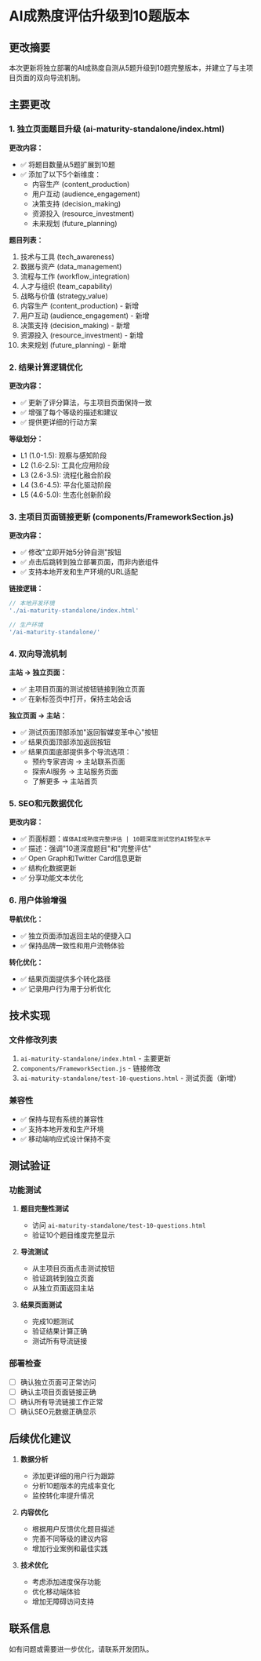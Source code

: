 # AI成熟度评估升级到10题版本

## 更改摘要

本次更新将独立部署的AI成熟度自测从5题升级到10题完整版本，并建立了与主项目页面的双向导流机制。

## 主要更改

### 1. 独立页面题目升级 (ai-maturity-standalone/index.html)

**更改内容：**
- ✅ 将题目数量从5题扩展到10题
- ✅ 添加了以下5个新维度：
  - 内容生产 (content_production)
  - 用户互动 (audience_engagement) 
  - 决策支持 (decision_making)
  - 资源投入 (resource_investment)
  - 未来规划 (future_planning)

**题目列表：**
1. 技术与工具 (tech_awareness)
2. 数据与资产 (data_management)
3. 流程与工作 (workflow_integration)
4. 人才与组织 (team_capability)
5. 战略与价值 (strategy_value)
6. 内容生产 (content_production) - 新增
7. 用户互动 (audience_engagement) - 新增
8. 决策支持 (decision_making) - 新增
9. 资源投入 (resource_investment) - 新增
10. 未来规划 (future_planning) - 新增

### 2. 结果计算逻辑优化

**更改内容：**
- ✅ 更新了评分算法，与主项目页面保持一致
- ✅ 增强了每个等级的描述和建议
- ✅ 提供更详细的行动方案

**等级划分：**
- L1 (1.0-1.5): 观察与感知阶段
- L2 (1.6-2.5): 工具化应用阶段  
- L3 (2.6-3.5): 流程化融合阶段
- L4 (3.6-4.5): 平台化驱动阶段
- L5 (4.6-5.0): 生态化创新阶段

### 3. 主项目页面链接更新 (components/FrameworkSection.js)

**更改内容：**
- ✅ 修改"立即开始5分钟自测"按钮
- ✅ 点击后跳转到独立部署页面，而非内嵌组件
- ✅ 支持本地开发和生产环境的URL适配

**链接逻辑：**
```javascript
// 本地开发环境
'./ai-maturity-standalone/index.html'

// 生产环境  
'/ai-maturity-standalone/'
```

### 4. 双向导流机制

**主站 → 独立页面：**
- ✅ 主项目页面的测试按钮链接到独立页面
- ✅ 在新标签页中打开，保持主站会话

**独立页面 → 主站：**
- ✅ 测试页面顶部添加"返回智媒变革中心"按钮
- ✅ 结果页面顶部添加返回按钮
- ✅ 结果页面底部提供多个导流选项：
  - 预约专家咨询 → 主站联系页面
  - 探索AI服务 → 主站服务页面
  - 了解更多 → 主站首页

### 5. SEO和元数据优化

**更改内容：**
- ✅ 页面标题：`媒体AI成熟度完整评估 | 10题深度测试您的AI转型水平`
- ✅ 描述：强调"10道深度题目"和"完整评估"
- ✅ Open Graph和Twitter Card信息更新
- ✅ 结构化数据更新
- ✅ 分享功能文本优化

### 6. 用户体验增强

**导航优化：**
- ✅ 独立页面添加返回主站的便捷入口
- ✅ 保持品牌一致性和用户流畅体验

**转化优化：**
- ✅ 结果页面提供多个转化路径
- ✅ 记录用户行为用于分析优化

## 技术实现

### 文件修改列表

1. `ai-maturity-standalone/index.html` - 主要更新
2. `components/FrameworkSection.js` - 链接修改
3. `ai-maturity-standalone/test-10-questions.html` - 测试页面（新增）

### 兼容性

- ✅ 保持与现有系统的兼容性
- ✅ 支持本地开发和生产环境
- ✅ 移动端响应式设计保持不变

## 测试验证

### 功能测试

1. **题目完整性测试**
   - 访问 `ai-maturity-standalone/test-10-questions.html`
   - 验证10个题目维度完整显示

2. **导流测试**
   - 从主项目页面点击测试按钮
   - 验证跳转到独立页面
   - 从独立页面返回主站

3. **结果页面测试**
   - 完成10题测试
   - 验证结果计算正确
   - 测试所有导流链接

### 部署检查

- [ ] 确认独立页面可正常访问
- [ ] 确认主项目页面链接正确
- [ ] 确认所有导流链接工作正常
- [ ] 确认SEO元数据正确显示

## 后续优化建议

1. **数据分析**
   - 添加更详细的用户行为跟踪
   - 分析10题版本的完成率变化
   - 监控转化率提升情况

2. **内容优化**
   - 根据用户反馈优化题目描述
   - 完善不同等级的建议内容
   - 增加行业案例和最佳实践

3. **技术优化**
   - 考虑添加进度保存功能
   - 优化移动端体验
   - 增加无障碍访问支持

## 联系信息

如有问题或需要进一步优化，请联系开发团队。